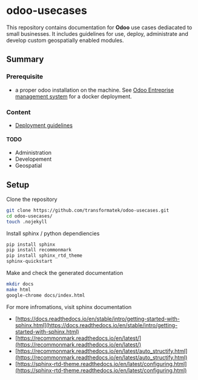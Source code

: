 # odoo-usecases

This repository contains documentation for **Odoo** use cases dediacated to small businesses. It includes guidelines for use, deploy, administrate and develop custom geospatially enabled modules.

## Summary

### Prerequisite

- a proper odoo installation on the machine. See [Odoo Entreprise management system](https://enlight-me.github.io/docker-usecases/setup-images-on-docker/odoo-on-docker.html) for a docker deployment.

### Content

* [Deployment guidelines](https://transformatek.github.io/odoo-usecases/)

#### TODO

- Administration
- Developement
- Geospatial

## Setup

Clone the repository

```bash
git clone https://github.com/transformatek/odoo-usecases.git
cd odoo-usecases/
touch .nojekyll
```

Install sphinx / python dependiencies

```bash
pip install sphinx
pip install recommonmark
pip install sphinx_rtd_theme
sphinx-quickstart
```

Make and check the generated documentation

```bash
mkdir docs
make html
google-chrome docs/index.html
```

For more infromations, visit sphinx documentation

- [https://docs.readthedocs.io/en/stable/intro/getting-started-with-sphinx.html](https://docs.readthedocs.io/en/stable/intro/getting-started-with-sphinx.html)
- [https://recommonmark.readthedocs.io/en/latest/](https://recommonmark.readthedocs.io/en/latest/)
- [https://recommonmark.readthedocs.io/en/latest/auto_structify.html](https://recommonmark.readthedocs.io/en/latest/auto_structify.html)
- [https://sphinx-rtd-theme.readthedocs.io/en/latest/configuring.html](https://sphinx-rtd-theme.readthedocs.io/en/latest/configuring.html)
